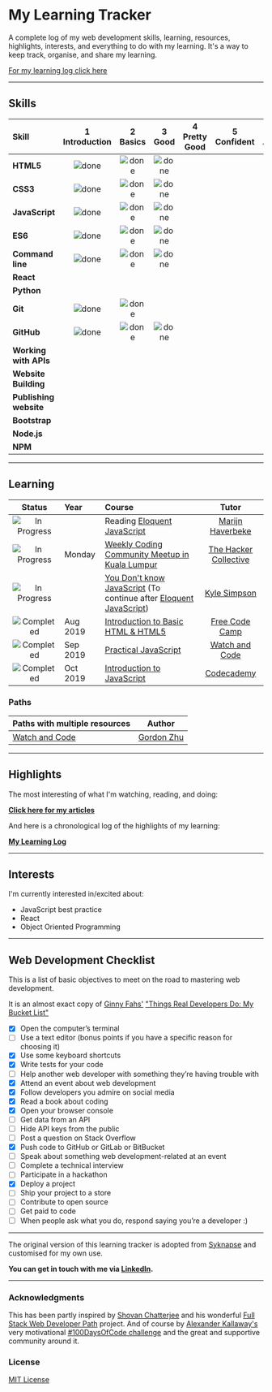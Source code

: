 # My Learning Tracker 
A complete log of my web development skills, learning, resources, highlights, interests, and everything to do with my learning. It's a way to keep track, organise, and share my learning.

[For my learning log click here](https://github.com/jovanimal/My-Learning-Tracker/blob/master/log.md "Regular logs of my learning with links, reflections, and information about my learning process")

----

## Skills

[done]: https://user-images.githubusercontent.com/29199184/32275438-8385f5c0-bf0b-11e7-9406-42265f71e2bd.png "Done"

|               Skill              | 1<br>Introduction | 2<br>Basics   | 3<br>Good     | 4<br>Pretty Good | 5<br>Confident | 6<br>Awesome    |
|:-------------------------------- |:-----------------:|:-------------:|:-------------:|:----------------:|:--------------:|:---------------:|
|**HTML5**                         | ![done][done]     | ![done][done] | ![done][done] |                  |                |                 |
|**CSS3**                          | ![done][done]     | ![done][done] | ![done][done] |                  |                |                 |
|**JavaScript**                    | ![done][done]     | ![done][done] | ![done][done] |                  |                |                 |
|**ES6**                           | ![done][done]     | ![done][done] | ![done][done] |                  |                |                 |
|**Command line**                  | ![done][done]     | ![done][done] | ![done][done] |                  |                |                 |
|**React**                         |                   |               |               |                  |                |                 |
|**Python**                        |                   |               |               |                  |                |                 |
|**Git**                           | ![done][done]     | ![done][done] |               |                  |                |                 |
|**GitHub**                        | ![done][done]     | ![done][done] | ![done][done] |                  |                |                 |
|**Working with APIs**             |                   |               |               |                  |                |                 |
|**Website Building**              |                   |               |               |                  |                |                 |
|**Publishing website**            |                   |               |               |                  |                |                 |
|**Bootstrap**                     |                   |               |               |                  |                |                 |
|**Node.js**                       |                   |               |               |                  |                |                 |
|**NPM**                                         

----

## Learning

[//]: # (Status images)

[Completed]: https://user-images.githubusercontent.com/29199184/32275438-8385f5c0-bf0b-11e7-9406-42265f71e2bd.png "Completed"
[In Progress]: https://user-images.githubusercontent.com/29199184/34462881-7305ddac-ee4d-11e7-9b57-589424820da4.png "In Progress"
[Soon]: https://user-images.githubusercontent.com/29199184/34462916-d5c37bd4-ee4d-11e7-9f4a-d57f2243281b.png "Soon"

|            Status           |   Year   | Course                                                          |                Tutor                        |
|:---------------------------:|:---------|:----------------------------------------------------------------|:-------------------------------------------:|
| ![In Progress][In Progress] |          | Reading [Eloquent JavaScript]                                           | [Marijn Haverbeke]                          |
| ![In Progress][In Progress] |  Monday  | [Weekly Coding Community Meetup in Kuala Lumpur]                | [The Hacker Collective]                              |
| ![In Progress][In Progress] |          | [You Don't know JavaScript] (To continue after [Eloquent JavaScript])    | [Kyle Simpson]                              |
| ![Completed][Completed]     | Aug 2019 | [Introduction to Basic HTML & HTML5]                            | [Free Code Camp]                            |
| ![Completed][Completed]     | Sep 2019 | [Practical JavaScript]                                          | [Watch and Code]                            |
| ![Completed][Completed]     | Oct 2019 | [Introduction to JavaScript]                                    | [Codecademy]                          |


[//]: # (Reference links to courses)

[Eloquent JavaScript]: http://eloquentjavascript.net/
[You Don't know JavaScript]: https://github.com/getify/You-Dont-Know-JS
[Weekly Coding Community Meetup in Kuala Lumpur]: https://www.facebook.com/hackercollective/
[Introduction to Basic HTML & HTML5]: https://learn.freecodecamp.org/responsive-web-design/basic-html-and-html5
[Practical JavaScript]: https://watchandcode.com/
[Introduction to JavaScript]: https://www.codecademy.com/learn/introduction-to-javascript


[//]: # (Reference links to tutors)

[Marijn Haverbeke]: https://twitter.com/MarijnJH
[Kyle Simpson]: https://twitter.com/getify
[The Hacker Collective]: https://hackercollective.co
[Free Code Camp]: https://www.freecodecamp.org
[Watch and Code]: https://watchandcode.com/
[Codecademy]: https://www.codecademy.com

### Paths

| Paths with multiple resources                             |            Author            |
|:----------------------------------------------------------|:----------------------------:|
| [Watch and Code]                                          | [Gordon Zhu]         |

[//]: # (Reference links to paths)

[Watch and Code]: https://watchandcode.com

[//]: # (Reference links to authors)
[Gordon Zhu]: https://github.com/gordonmzhu

----

## Highlights

The most interesting of what I'm watching, reading, and doing:

[**Click here for my articles**](https://jovangoh.wordpress.com/)

And here is a chronological log of the highlights of my learning:

[**My Learning Log**](https://github.com/jovanimal/My-Learning-Tracker/blob/master/log.md)

----

## Interests

I'm currently interested in/excited about:

+ JavaScript best practice
+ React
+ Object Oriented Programming

----

## Web Development Checklist

This is a list of basic objectives to meet on the road to mastering web development.

It is an almost exact copy of [Ginny Fahs'](https://twitter.com/ginnyfahs) ["Things Real Developers Do: My Bucket List"](https://blog.prototypr.io/wondering-if-youre-a-real-developer-yet-try-making-a-bucket-list-281275482155)


* [x] Open the computer’s terminal
* [ ] Use a text editor (bonus points if you have a specific reason for choosing it)
* [x] Use some keyboard shortcuts
* [x] Write tests for your code
* [ ] Help another web developer with something they’re having trouble with
* [x] Attend an event about web development
* [x] Follow developers you admire on social media
* [x] Read a book about coding
* [x] Open your browser console
* [ ] Get data from an API
* [ ] Hide API keys from the public
* [ ] Post a question on Stack Overflow
* [x] Push code to GitHub or GitLab or BitBucket
* [ ] Speak about something web development-related at an event
* [ ] Complete a technical interview
* [ ] Participate in a hackathon
* [x] Deploy a project
* [ ] Ship your project to a store
* [ ] Contribute to open source
* [ ] Get paid to code
* [ ] When people ask what you do, respond saying you’re a developer :)

----

The original version of this learning tracker is adopted from [Syknapse](https://github.com/Syknapse/My-Learning-Tracker) and customised for my own use.

**You can get in touch with me via [LinkedIn](https://www.linkedin.com/in/jovan-goh-6893a0125/).**

----

### Acknowledgments

This has been partly inspired by [Shovan Chatterjee](https://twitter.com/shovan_ch) and his wonderful [Full Stack Web Developer Path](https://github.com/shovanch/fullstack-web-developer-path) project. And of course by [Alexander Kallaway's](https://twitter.com/ka11away) very motivational [#100DaysOfCode challenge](https://github.com/Kallaway/100-days-of-code) and the great and supportive community around it.

### License

[MIT License](https://github.com/jovanimal/My-Learning-Tracker/blob/master/LICENSE)
